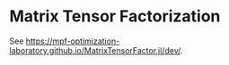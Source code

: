 # Matrix Tensor Factorization

See https://mpf-optimization-laboratory.github.io/MatrixTensorFactor.jl/dev/.
